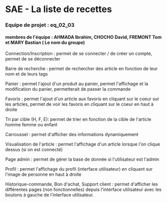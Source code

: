 # SAE - La liste de recettes

### Equipe de projet : eq_02_03
#### membres de l'équipe : AHMADA Ibrahim, CHOCHO David, FREMONT Tom et MARY Bastian ( Le nom du groupe)

Connection/Inscription : permet de se connecter / de créer un compte, permet de se déconnecter

Barre de recherche : permet de rechercher des article en fonction de leur nom et de leurs tags

Panier : permet l'ajout d'un produit au panier, permet l'affichage et la modification du panier, permetterait de passer la commande

Favoris : permet l'ajout d'un article aux favoris en cliquant sur le coeur sur les articles, permet de voir les favoris en cliquant sur le coeur en haut à droite

Tri par cible (H, F, E): permet de trier en fonction de la cible de l'article homme femme ou enfant

Carroussel : permet d'afficher des informations dynamiquement

Visualisation de l'article : permet l'affichage d'un article lorsque l'on clique dessus (si on est connecté)

Page admin : permet de gérer la base de donnée si l'utilisateur est l'admin

Profil : permet l'affichage du profil (interface utilisateur) en cliquant sur l'image de personne en haut à droite

Historique-commande, Bon d'achat, Support client : permet d'afficher les différentes pages (non fonctionnelles) depuis l'interface utilisateur avec les boutons à gauche de l'interface utilisateur.
